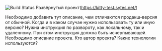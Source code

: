 ![Build Status](https://github.com/hix9/kittygram_final/actions/workflows/main.yml/badge.svg)
Развёрнутый проект(https://kitty-test.sytes.net/)

Необходимо добавить тут описание, чем отличаются продакш-версия от обычной. Когда и в каком случае нужно использовать ту или иную версию?
Нужна инструкция по развороту, как локальному, так и удаленному. При этом инструкция должна быть исчерпывающей.
Необходимо описание проекта.
Кто автор проекта?
Какие технологии используются?